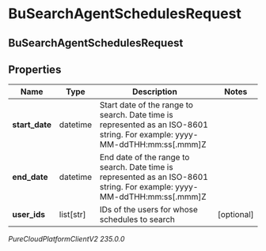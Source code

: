 # BuSearchAgentSchedulesRequest

## BuSearchAgentSchedulesRequest

## Properties

|Name | Type | Description | Notes|
|------------ | ------------- | ------------- | -------------|
| **start_date** | datetime | Start date of the range to search. Date time is represented as an ISO-8601 string. For example: yyyy-MM-ddTHH:mm:ss[.mmm]Z | |
| **end_date** | datetime | End date of the range to search. Date time is represented as an ISO-8601 string. For example: yyyy-MM-ddTHH:mm:ss[.mmm]Z | |
| **user_ids** | list[str] | IDs of the users for whose schedules to search | [optional] |



_PureCloudPlatformClientV2 235.0.0_
